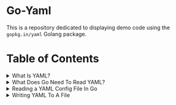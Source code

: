 # Go-Yaml

This is a repository dedicated to displaying demo code using the `gopkg.in/yaml` Golang package.

# Table of Contents

<details><summary>What Is YAML?</summary>

# Minimum Viable Go-Yaml Product
In my opinion, the most basic thing you can do with the `gopkg.in/yaml` package is read a config file, edit the config, and re-write config file.

After a quick explanation of YAML, you'll find example Go code demonstrating this in the next chapter.

### <ins>What is YAML?</ins>

YAML is a superset of something called JSON (JavaScript Object-Notation).

JSON is a key-value structure that allows you to organize data (values) by an index (key).

```json
//EXAMPLE:
//Key      Value
{"username": "my_username"}
```

When using a programming language to work with an object notation language (JSON, YAML), the notation gets converted into a data structure that is designed to work with key-value oriented data.

For example, when we process YAML data in Python, we extrapolate that data into a Python data structure called a "<a href="https://docs.python.org/3/tutorial/datastructures.html#dictionaries">Dictionary</a>".

```Python
Alex = {"firstname": "Alex"}
print(Alex["firstname"])
# Output == 'Alex'
```

For the Go programming lanauge, it is extrapolated into a data structure called a "<a href="https://blog.golang.org/maps">Map</a>".

```Go
Alex := map[string]string{"firstname": "Alex"}
fmt.Println(Alex["firstname"])
// Output == 'Alex'
```
</details>


<details><summary>What Does Go Need To Read YAML?</summary>

# Requirements To Work With YAML

Golang is a statically typed, and compiled language. 

When working with Go and YAML, the data-type of values derived from YAML must be known to Go so the compiler can be told how to use and handle data.

Since Go won't attempt to compile data that doesn't have a statically-defined type, we must explain to Go (via structs) exactly what we will be dealing with when we derive data from YAML.

### Structs Must Reflect The Data You Retrieve From YAML

Suppose you are looking for a string and an integer from a YAML file. To accomplish this with Go, you must define a `string` and `int` type and scan the respective YAML values to these types respectively.

Let's take a look at how YAML values can be reflected in Go.

Below is a YAML document which reflects a `programmer`, firstname `Alex`, who is age `31`.

```yaml
programmer:
    firstname:  Alex
    age:        31
```

If we wanted to reflect this YAML structure in Go, we can create a user-defined struct. To handle the recursive nature of YAML, we will embed a struct for every sub-level of data that needs to be expressed.

Notice how we define 2 structs in the example below.

One for the `programmer` level, and another struct for the levels beneath.

The types for the YAML data fields are first defined using Go data-types (`string`, `int`), then further defined to explain how the struct fields will be referenced with respect to the YAML specification and the literal values in the YAML doc.

This format of `language_type:"key_defining_string"` works for JSON as well: `json:"firstname"`

```Go
type Programmer struct {
	Programmer struct {
		Firstname   string  `yaml:"firstname"`
		SOA         int     `yaml:"age"`
	}
}
```

While it is possible to define these structs separately, I find that embedding the structs produces a more readable format, and also reduces the amount amount of code required to be written.

See the next chapters for examples of how these structs can be used in conjuction with `go-yaml`
</details>







<details><summary>Reading a YAML Config File In Go</summary>

# Reading a YAML File into Memory

As mentioned in the previous chapter, a struct must be used to explain to Go what data types will be extracted from the YAML.

In the below code, we will read a YAML file called `config.yaml` into memory.

### Define the structure of the YAML File

Here is the "config.yaml" file we will be working with.

```yaml
domain:
  hostname: example.com
  soa: 
    - ns12.domaincontrol.com.
    - dns.jomax.net.  
  ip: 157.230.49.66
  nameservers:	
    - ns11.domaincontrol.com.
    - ns12.domaincontrol.com.
```

Here is the structure written as a Go struct.

```go
type Domain struct {
    Domain struct {
        Hostname    string      `yaml:"hostname"`
        SOA         []string    `yaml:"soa,flow"` // ",flow" signifies an array/list
        IP          string      `yaml:"ip"`
        Nameservers []string    `yaml:"nameservers,flow"` // ",flow" signifies an array/list
    }
}
```
### Read YAML File

Next, we can begin the process of reading the YAML config file into memory.

When we read a file into memory using Go, it is typically read an array of bytes (`[]uint8` to be specific).

Once it is in memory as bytes, it can be written to another file, or it can be converted into characters, or utilized according to the purpose of your program.

Here is a basic example of reading a YAML file into memory as an array of bytes.

```go
	//Variable for the name of the file we wish to read
	configFile := "./config.yaml"

	//Read configFile into a slice/array of bytes ( []byte/[]uint8 )
	sliceOfBytes, err := ioutil.ReadFile(configFile)
	if err != nil {
		log.Fatalf("Error reading YAML file: %s\n", err)
	}
```

When `ioutil.ReadFile(configFile)` executes successfully, it will return a slice of bytes to the specified variable `sliceOfBytes`.

### Load YAML Bytes into Our Go Struct Using yaml.Unmarshal

Now that the file contents are in memory, we can now load that data into the fields defined in our Go struct.

Data can be unloaded from memory, into a struct, using the `gopkg.in/yaml` function called `Unmarshal`.

The term "Unmarshal" was confusing to me. It helped when I began to associate the term "Unmarshal" with the term "unload," as in: `unload from memory`.

The below Go code shows an example of taking the byte data from memory, and loading it into a `Config` struct.

```go
    //Create an empty Config object
    var yamlConfig Config

    //Unload the yaml 'config.yaml' bytes into our empty Config object
	err = yaml.Unmarshal(sliceOfBytes, &yamlConfig)
	if err != nil {
		log.Fatalf("Error parsing YAML file: %s\n", err)
    }
```

### Why Load YAML into Memory & into a Struct?

You may be asking yourself, why do we have a copy of the YAML file as an array of bytes and as Go struct?

Go is a "typed" lanague, meaning everything needs to have a defined type.

The structs we use to represent the YAML file serve to not only define what types we're working with, but to simplify the process of working with the data.

We could work directly with the bytes array in memory, but this would require code to be written for basically every operation required, including type conversion if we need to manipulate or evaluate this data.

Long story short, structs act as an interface to the YAML data and give us the ability to execute Go functionality against the data, without having to write custom Go code to deal with the byte slice directly.

# Full Program To Read 'config.yaml' into Memory

```Go
// Read file into Memory
package main

import (
	"flag"
	"fmt"
	"io/ioutil"
	"log"
	"os"

	"gopkg.in/yaml.v3"
)

// Config
type Config struct {
	Domain struct {
		Hostname    string `yaml:"hostname"`
		SOA         []string  `yaml:"soa,flow"`
		IP          string    `yaml:"ip"`
		Nameservers []string  `yaml:"nameservers,flow"`
	}
}

func main() {
	//Parse options
    configFile := "./config.yaml"
    var yamlConfig Config

	//Read configFile into a slice of bytes ([]byte)
	sliceOfBytes, err := ioutil.ReadFile(configFile)
	if err != nil {
		log.Fatalf("Error reading YAML file: %s\n", err)
	}

	//Unmarshal bytes into 'yamlConfig' (Type == Config)
	err = yaml.Unmarshal(sliceOfBytes, &yamlConfig)
	if err != nil {
		log.Fatalf("Error parsing YAML file: %s\n", err)
	}

	fmt.Println(yamlConfig)
}

```

For information on how to write YAML to a file, see the next chapter.
</details>

<details><summary>Writing YAML To A File</summary>

# How To Write YAML To A File

You may find yourself in a situation where you need to write YAML configuration to a file.

Let's a look a how we can do this.

### Utilizing a Go Struct for YAML

As mentioned in previous chapters, we use Go structs, defined to match the YAML we wish to work with, to control YAML input and output.

We will reuse the config and structs from the previous chapter

```go
// YAML structure we wish to write
type Config struct {
	Domain struct {
		Hostname    string   `yaml:"hostname"`
		SOA         []string `yaml:"soa,flow"`
		IP          string   `yaml:"ip"`
		Nameservers []string `yaml:"nameservers,flow"`
	}
}

// Populate the Go struct with data
	yamlConfig.Domain.Hostname = "example.com"
	yamlConfig.Domain.SOA = []string{"ns11.example.com", "ns12.example.com"}
	yamlConfig.Domain.IP = "10.0.0.80"
	yamlConfig.Domain.Nameservers = []string{"ns11.example.com", "ns12.example.com"}
```

### Getting a Slice/Array of Bytes to Write Our YAML

As explained previously, we use an array of bytes to work with YAML in the raw.

Last time we worked with an array of bytes, we moved data from the YAML side of things, into the Go side of things using `yaml.Unmarshal`.

`config.yaml => Memory =[Unmarshal]=> GoStruct`

Now we shall do the opposite. We will move data from the Go side of things, to the YAML side of things.

This will be accomplished using a similar yaml function called `yaml.Marshal`.

In essence, we will be reversing the flow of data as listed below:

`goStruct =[Marshal]=> Memory => GoStruct`

Another way to look at this operation is:

```java
Unmarshal:  "Unloads from memory/array"
Marshal:    "Loads into memory/array"
```

Below, you will see us use the `yaml.Marshall` command to load bytes into memory from Go.

```go
	//Create []bytes from yaml struct 'yamlConfig'
	sliceOfBytes, err := yaml.Marshal(&yamlConfig)
	if err != nil {
		log.Fatalf("We could not Marshal new struct: %s\n", err)
	}
```

### Creating a File and Writing Our YAML to it.

Now that we have the YAML data `marshal`ed into memory, we can use Go native libraries to create a file and write the YAML structure into that file which was created.

```go
	////create new YAML config 'b.yaml'
	f, err := os.Create("./b.yaml")
	if err != nil {
		log.Fatalf("We could not Create new file 'b.yaml': %s\n", err)
	}

	//If anything fails, defer will execute a close before program terminates no matter what
	defer f.Close()

	////write to b.yaml
	f.Write(sliceOfBytes)
```

# Full Program To Write YAML to 'b.yaml'

You may notice that when we write our data to this b.yaml file, it doesn't exactly resemble what we used before.

The reason for this is due to how tricky the YAML spec is.

YAML is very human friendly, but that ease comes at a cost. It is not trivial to write program libraries which can preserve structure and follow stylistic norms.

Because you can write valid YAML several different ways, `go-yaml` defaults to a YAML structure which closely resembles the `map[string]string` data structure that is utilized in Go.

The thing to bear in mind is that the YAML data found in `b.yaml` is valid and compatible with the other format we saw in the previous lesson file `config.yaml`.
</details>